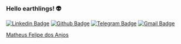 ### Hello earthlings! 👽

[![Linkedin Badge](https://img.shields.io/badge/-Linkedin-0077B5?style=flat-square&logo=Linkedin&logoColor=white&link=https://www.linkedin.com/in/matheus-anjos)](https://www.linkedin.com/in/matheus-anjos) 
[![Github Badge](https://img.shields.io/badge/-Github-000?style=flat-square&logo=Github&logoColor=white&link=https://github.com/anjosma)](https://github.com/anjosma) 
[![Telegram Badge](https://img.shields.io/badge/-Telegram-0E8ED4?style=flat-square&logo=Telegram&logoColor=white&link=mailto:anjos97.matheus@gmail.com)](https://t.me/anjosmatheus)
[![Gmail Badge](https://img.shields.io/badge/-Gmail-c14438?style=flat-square&logo=Gmail&logoColor=white&link=mailto:anjos97.matheus@gmail.com)](mailto:anjos97.matheus@gmail.com)


<div class="LI-profile-badge"  data-version="v1" data-size="medium" data-locale="en_US" data-type="horizontal" data-theme="light" data-vanity="matheus-anjos"><a class="LI-simple-link" href='https://br.linkedin.com/in/matheus-anjos/en-us?trk=profile-badge'>Matheus Felipe dos Anjos</a></div>
<!--
**anjosma/anjosma** is a ✨ _special_ ✨ repository because its `README.md` (this file) appears on your GitHub profile.

Here are some ideas to get you started:

- 🔭 I’m currently working on ...
- 🌱 I’m currently learning ...
- 👯 I’m looking to collaborate on ...
- 🤔 I’m looking for help with ...
- 💬 Ask me about ...
- 📫 How to reach me: ...
- 😄 Pronouns: ...
- ⚡ Fun fact: ...
-->
